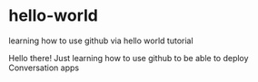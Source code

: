 # hello-world
learning how to use github via hello world tutorial

Hello there!  Just learning how to use github to be able to deploy Conversation apps
